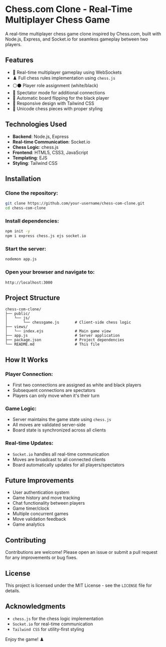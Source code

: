 # Chess.com Clone - Real-Time Multiplayer Chess Game

A real-time multiplayer chess game clone inspired by Chess.com, built with Node.js, Express, and Socket.io for seamless gameplay between two players.

## Features

- 🏁 Real-time multiplayer gameplay using WebSockets
- ♟️ Full chess rules implementation using `chess.js`
- ⚪⚫ Player role assignment (white/black)
- 👀 Spectator mode for additional connections
- 🔄 Automatic board flipping for the black player
- 📱 Responsive design with Tailwind CSS
- 🎨 Unicode chess pieces with proper styling

## Technologies Used

- **Backend**: Node.js, Express
- **Real-time Communication**: Socket.io
- **Chess Logic**: chess.js
- **Frontend**: HTML5, CSS3, JavaScript
- **Templating**: EJS
- **Styling**: Tailwind CSS

## Installation

### Clone the repository:

```bash
git clone https://github.com/your-username/chess-com-clone.git
cd chess-com-clone
```

### Install dependencies:

```bash
npm init -y
npm i express chess.js ejs socket.io
```

### Start the server:

```bash
nodemon app.js
```

### Open your browser and navigate to:

```
http://localhost:3000
```

## Project Structure

```
chess-com-clone/
├── public/
│   └── js/
│       └── chessgame.js       # Client-side chess logic
├── views/
│   └── index.ejs              # Main game view
├── app.js                     # Server application
├── package.json               # Project dependencies
└── README.md                  # This file
```

## How It Works

### Player Connection:

- First two connections are assigned as white and black players
- Subsequent connections are spectators
- Players can only move when it's their turn

### Game Logic:

- Server maintains the game state using `chess.js`
- All moves are validated server-side
- Board state is synchronized across all clients

### Real-time Updates:

- `Socket.io` handles all real-time communication
- Moves are broadcast to all connected clients
- Board automatically updates for all players/spectators

## Future Improvements

- User authentication system
- Game history and move tracking
- Chat functionality between players
- Game timer/clock
- Multiple concurrent games
- Move validation feedback
- Game analytics

## Contributing

Contributions are welcome! Please open an issue or submit a pull request for any improvements or bug fixes.

## License

This project is licensed under the MIT License - see the `LICENSE` file for details.

## Acknowledgments

- `chess.js` for the chess logic implementation
- `Socket.io` for real-time communication
- `Tailwind CSS` for utility-first styling

Enjoy the game! ♟️
